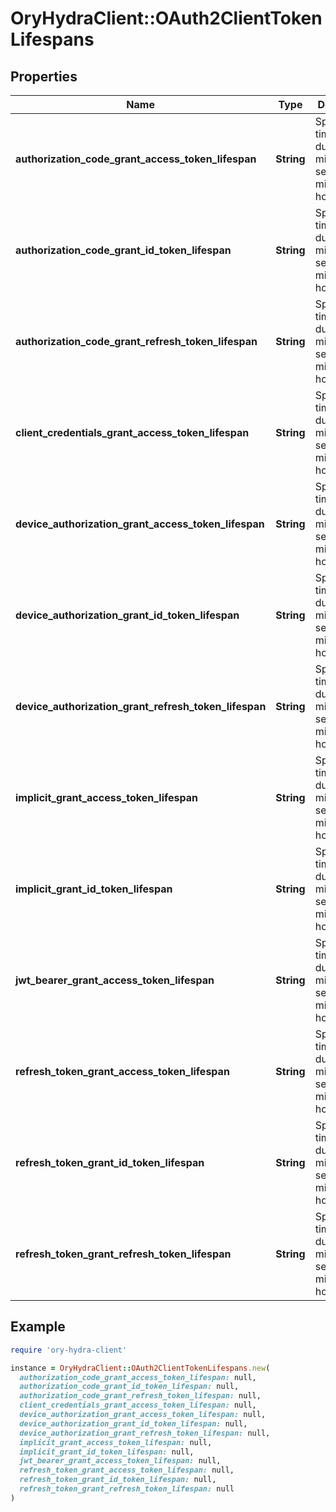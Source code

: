 # OryHydraClient::OAuth2ClientTokenLifespans

## Properties

| Name | Type | Description | Notes |
| ---- | ---- | ----------- | ----- |
| **authorization_code_grant_access_token_lifespan** | **String** | Specify a time duration in milliseconds, seconds, minutes, hours. | [optional] |
| **authorization_code_grant_id_token_lifespan** | **String** | Specify a time duration in milliseconds, seconds, minutes, hours. | [optional] |
| **authorization_code_grant_refresh_token_lifespan** | **String** | Specify a time duration in milliseconds, seconds, minutes, hours. | [optional] |
| **client_credentials_grant_access_token_lifespan** | **String** | Specify a time duration in milliseconds, seconds, minutes, hours. | [optional] |
| **device_authorization_grant_access_token_lifespan** | **String** | Specify a time duration in milliseconds, seconds, minutes, hours. | [optional] |
| **device_authorization_grant_id_token_lifespan** | **String** | Specify a time duration in milliseconds, seconds, minutes, hours. | [optional] |
| **device_authorization_grant_refresh_token_lifespan** | **String** | Specify a time duration in milliseconds, seconds, minutes, hours. | [optional] |
| **implicit_grant_access_token_lifespan** | **String** | Specify a time duration in milliseconds, seconds, minutes, hours. | [optional] |
| **implicit_grant_id_token_lifespan** | **String** | Specify a time duration in milliseconds, seconds, minutes, hours. | [optional] |
| **jwt_bearer_grant_access_token_lifespan** | **String** | Specify a time duration in milliseconds, seconds, minutes, hours. | [optional] |
| **refresh_token_grant_access_token_lifespan** | **String** | Specify a time duration in milliseconds, seconds, minutes, hours. | [optional] |
| **refresh_token_grant_id_token_lifespan** | **String** | Specify a time duration in milliseconds, seconds, minutes, hours. | [optional] |
| **refresh_token_grant_refresh_token_lifespan** | **String** | Specify a time duration in milliseconds, seconds, minutes, hours. | [optional] |

## Example

```ruby
require 'ory-hydra-client'

instance = OryHydraClient::OAuth2ClientTokenLifespans.new(
  authorization_code_grant_access_token_lifespan: null,
  authorization_code_grant_id_token_lifespan: null,
  authorization_code_grant_refresh_token_lifespan: null,
  client_credentials_grant_access_token_lifespan: null,
  device_authorization_grant_access_token_lifespan: null,
  device_authorization_grant_id_token_lifespan: null,
  device_authorization_grant_refresh_token_lifespan: null,
  implicit_grant_access_token_lifespan: null,
  implicit_grant_id_token_lifespan: null,
  jwt_bearer_grant_access_token_lifespan: null,
  refresh_token_grant_access_token_lifespan: null,
  refresh_token_grant_id_token_lifespan: null,
  refresh_token_grant_refresh_token_lifespan: null
)
```

